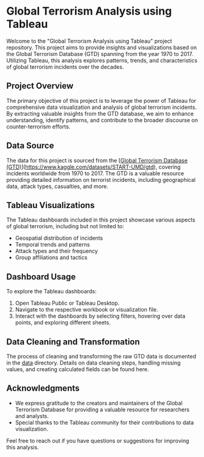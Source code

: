 # Global Terrorism Analysis using Tableau

Welcome to the "Global Terrorism Analysis using Tableau" project repository. This project aims to provide insights and visualizations based on the Global Terrorism Database (GTD) spanning from the year 1970 to 2017. Utilizing Tableau, this analysis explores patterns, trends, and characteristics of global terrorism incidents over the decades.

## Project Overview

The primary objective of this project is to leverage the power of Tableau for comprehensive data visualization and analysis of global terrorism incidents. By extracting valuable insights from the GTD database, we aim to enhance understanding, identify patterns, and contribute to the broader discourse on counter-terrorism efforts.

## Data Source

The data for this project is sourced from the [[Global Terrorism Database (GTD)](https://www.start.umd.edu/gtd/)](https://www.kaggle.com/datasets/START-UMD/gtd), covering incidents worldwide from 1970 to 2017. The GTD is a valuable resource providing detailed information on terrorist incidents, including geographical data, attack types, casualties, and more.

## Tableau Visualizations

The Tableau dashboards included in this project showcase various aspects of global terrorism, including but not limited to:
- Geospatial distribution of incidents
- Temporal trends and patterns
- Attack types and their frequency
- Group affiliations and tactics

## Dashboard Usage

To explore the Tableau dashboards:
1. Open Tableau Public or Tableau Desktop.
2. Navigate to the respective workbook or visualization file.
3. Interact with the dashboards by selecting filters, hovering over data points, and exploring different sheets.

## Data Cleaning and Transformation

The process of cleaning and transforming the raw GTD data is documented in the [data](data/) directory. Details on data cleaning steps, handling missing values, and creating calculated fields can be found here.

## Acknowledgments

- We express gratitude to the creators and maintainers of the Global Terrorism Database for providing a valuable resource for researchers and analysts.
- Special thanks to the Tableau community for their contributions to data visualization.

Feel free to reach out if you have questions or suggestions for improving this analysis.
